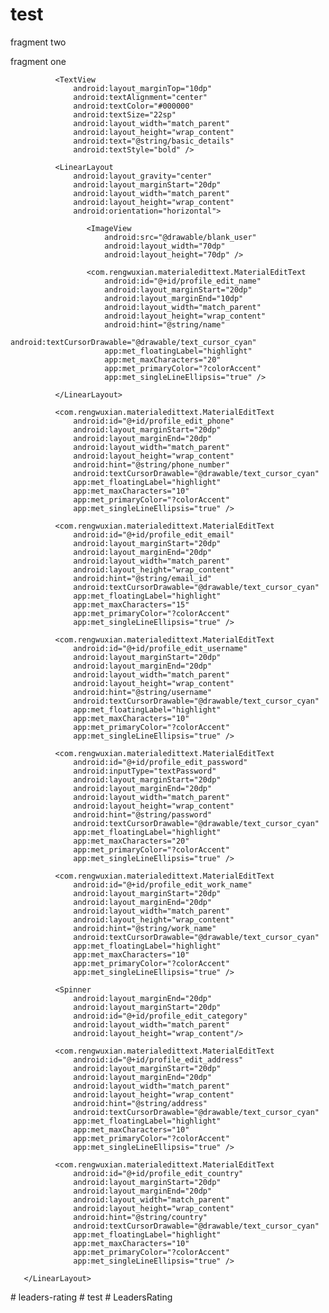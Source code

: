 # test

fragment two

<!--
<ScrollView android:layout_width="match_parent"
    android:layout_height="match_parent"
    xmlns:android="http://schemas.android.com/apk/res/android"
    xmlns:app="http://schemas.android.com/apk/res-auto">
       <LinearLayout
           android:layout_width="match_parent"
           android:layout_height="wrap_content"
           android:orientation="vertical">

              <TextView
                  android:layout_marginTop="10dp"
                  android:textAlignment="center"
                  android:textColor="#000000"
                  android:textSize="22sp"
                  android:layout_width="match_parent"
                  android:layout_height="wrap_content"
                  android:text="@string/education_details"
                  android:textStyle="bold" />

              <LinearLayout
                  android:id="@+id/lin_edu1"
                  android:visibility="gone"
                  android:orientation="vertical"
                  android:layout_width="match_parent"
                  android:layout_height="wrap_content">

                     <com.rengwuxian.materialedittext.MaterialEditText
                         android:id="@+id/profile_edit_school"
                         android:layout_marginStart="20dp"
                         android:layout_marginEnd="10dp"
                         android:layout_width="match_parent"
                         android:layout_height="wrap_content"
                         android:hint="@string/school"
                         android:textCursorDrawable="@drawable/text_cursor_cyan"
                         app:met_floatingLabel="highlight"
                         app:met_maxCharacters="20"
                         app:met_primaryColor="?colorAccent"
                         app:met_singleLineEllipsis="true" />

                     <com.rengwuxian.materialedittext.MaterialEditText
                         android:id="@+id/profile_edit_degree"
                         android:layout_marginStart="20dp"
                         android:layout_marginEnd="10dp"
                         android:layout_width="match_parent"
                         android:layout_height="wrap_content"
                         android:hint="@string/degree"
                         android:textCursorDrawable="@drawable/text_cursor_cyan"
                         app:met_floatingLabel="highlight"
                         app:met_maxCharacters="20"
                         app:met_primaryColor="?colorAccent"
                         app:met_singleLineEllipsis="true" />

                     <com.rengwuxian.materialedittext.MaterialEditText
                         android:id="@+id/profile_edit_specialization"
                         android:layout_marginStart="20dp"
                         android:layout_marginEnd="10dp"
                         android:layout_width="match_parent"
                         android:layout_height="wrap_content"
                         android:hint="@string/specialization"
                         android:textCursorDrawable="@drawable/text_cursor_cyan"
                         app:met_floatingLabel="highlight"
                         app:met_maxCharacters="20"
                         app:met_primaryColor="?colorAccent"
                         app:met_singleLineEllipsis="true" />

                     <com.rengwuxian.materialedittext.MaterialEditText
                         android:id="@+id/profile_edit_school_place"
                         android:layout_marginStart="20dp"
                         android:layout_marginEnd="10dp"
                         android:layout_width="match_parent"
                         android:layout_height="wrap_content"
                         android:hint="@string/place"
                         android:textCursorDrawable="@drawable/text_cursor_cyan"
                         app:met_floatingLabel="highlight"
                         app:met_maxCharacters="20"
                         app:met_primaryColor="?colorAccent"
                         app:met_singleLineEllipsis="true" />

                     <com.rengwuxian.materialedittext.MaterialEditText
                         android:id="@+id/profile_edit_extra"
                         android:layout_marginStart="20dp"
                         android:layout_marginEnd="10dp"
                         android:layout_width="match_parent"
                         android:layout_height="wrap_content"
                         android:hint="@string/extra"
                         android:textCursorDrawable="@drawable/text_cursor_cyan"
                         app:met_floatingLabel="highlight"
                         app:met_maxCharacters="20"
                         app:met_primaryColor="?colorAccent"
                         app:met_singleLineEllipsis="true" />

              </LinearLayout>

              <LinearLayout
                  android:id="@+id/lin_edu2"
                  android:visibility="gone"
                  android:orientation="vertical"
                  android:layout_width="match_parent"
                  android:layout_height="wrap_content">

                     <com.rengwuxian.materialedittext.MaterialEditText
                         android:id="@+id/profile_edit_school2"
                         android:layout_marginStart="20dp"
                         android:layout_marginEnd="10dp"
                         android:layout_width="match_parent"
                         android:layout_height="wrap_content"
                         android:hint="@string/school"
                         android:textCursorDrawable="@drawable/text_cursor_cyan"
                         app:met_floatingLabel="highlight"
                         app:met_maxCharacters="20"
                         app:met_primaryColor="?colorAccent"
                         app:met_singleLineEllipsis="true" />

                     <com.rengwuxian.materialedittext.MaterialEditText
                         android:id="@+id/profile_edit_degree2"
                         android:layout_marginStart="20dp"
                         android:layout_marginEnd="10dp"
                         android:layout_width="match_parent"
                         android:layout_height="wrap_content"
                         android:hint="@string/degree"
                         android:textCursorDrawable="@drawable/text_cursor_cyan"
                         app:met_floatingLabel="highlight"
                         app:met_maxCharacters="20"
                         app:met_primaryColor="?colorAccent"
                         app:met_singleLineEllipsis="true" />

                     <com.rengwuxian.materialedittext.MaterialEditText
                         android:id="@+id/profile_edit_specialization2"
                         android:layout_marginStart="20dp"
                         android:layout_marginEnd="10dp"
                         android:layout_width="match_parent"
                         android:layout_height="wrap_content"
                         android:hint="@string/specialization"
                         android:textCursorDrawable="@drawable/text_cursor_cyan"
                         app:met_floatingLabel="highlight"
                         app:met_maxCharacters="20"
                         app:met_primaryColor="?colorAccent"
                         app:met_singleLineEllipsis="true" />

                     <com.rengwuxian.materialedittext.MaterialEditText
                         android:id="@+id/profile_edit_school_place2"
                         android:layout_marginStart="20dp"
                         android:layout_marginEnd="10dp"
                         android:layout_width="match_parent"
                         android:layout_height="wrap_content"
                         android:hint="@string/place"
                         android:textCursorDrawable="@drawable/text_cursor_cyan"
                         app:met_floatingLabel="highlight"
                         app:met_maxCharacters="20"
                         app:met_primaryColor="?colorAccent"
                         app:met_singleLineEllipsis="true" />

                     <com.rengwuxian.materialedittext.MaterialEditText
                         android:id="@+id/profile_edit_extra2"
                         android:layout_marginStart="20dp"
                         android:layout_marginEnd="10dp"
                         android:layout_width="match_parent"
                         android:layout_height="wrap_content"
                         android:hint="@string/extra"
                         android:textCursorDrawable="@drawable/text_cursor_cyan"
                         app:met_floatingLabel="highlight"
                         app:met_maxCharacters="20"
                         app:met_primaryColor="?colorAccent"
                         app:met_singleLineEllipsis="true" />

              </LinearLayout>

              <LinearLayout
                  android:id="@+id/lin_edu3"
                  android:visibility="gone"
                  android:orientation="vertical"
                  android:layout_width="match_parent"
                  android:layout_height="wrap_content">

                     <com.rengwuxian.materialedittext.MaterialEditText
                         android:id="@+id/profile_edit_school3"
                         android:layout_marginStart="20dp"
                         android:layout_marginEnd="10dp"
                         android:layout_width="match_parent"
                         android:layout_height="wrap_content"
                         android:hint="@string/school"
                         android:textCursorDrawable="@drawable/text_cursor_cyan"
                         app:met_floatingLabel="highlight"
                         app:met_maxCharacters="20"
                         app:met_primaryColor="?colorAccent"
                         app:met_singleLineEllipsis="true" />

                     <com.rengwuxian.materialedittext.MaterialEditText
                         android:id="@+id/profile_edit_degree3"
                         android:layout_marginStart="20dp"
                         android:layout_marginEnd="10dp"
                         android:layout_width="match_parent"
                         android:layout_height="wrap_content"
                         android:hint="@string/degree"
                         android:textCursorDrawable="@drawable/text_cursor_cyan"
                         app:met_floatingLabel="highlight"
                         app:met_maxCharacters="20"
                         app:met_primaryColor="?colorAccent"
                         app:met_singleLineEllipsis="true" />

                     <com.rengwuxian.materialedittext.MaterialEditText
                         android:id="@+id/profile_edit_specialization3"
                         android:layout_marginStart="20dp"
                         android:layout_marginEnd="10dp"
                         android:layout_width="match_parent"
                         android:layout_height="wrap_content"
                         android:hint="@string/specialization"
                         android:textCursorDrawable="@drawable/text_cursor_cyan"
                         app:met_floatingLabel="highlight"
                         app:met_maxCharacters="20"
                         app:met_primaryColor="?colorAccent"
                         app:met_singleLineEllipsis="true" />

                     <com.rengwuxian.materialedittext.MaterialEditText
                         android:id="@+id/profile_edit_school_place3"
                         android:layout_marginStart="20dp"
                         android:layout_marginEnd="10dp"
                         android:layout_width="match_parent"
                         android:layout_height="wrap_content"
                         android:hint="@string/place"
                         android:textCursorDrawable="@drawable/text_cursor_cyan"
                         app:met_floatingLabel="highlight"
                         app:met_maxCharacters="20"
                         app:met_primaryColor="?colorAccent"
                         app:met_singleLineEllipsis="true" />

                     <com.rengwuxian.materialedittext.MaterialEditText
                         android:id="@+id/profile_edit_extra3"
                         android:layout_marginStart="20dp"
                         android:layout_marginEnd="10dp"
                         android:layout_width="match_parent"
                         android:layout_height="wrap_content"
                         android:hint="@string/extra"
                         android:textCursorDrawable="@drawable/text_cursor_cyan"
                         app:met_floatingLabel="highlight"
                         app:met_maxCharacters="20"
                         app:met_primaryColor="?colorAccent"
                         app:met_singleLineEllipsis="true" />

              </LinearLayout>

              <LinearLayout
                  android:id="@+id/lin_add_edu"
                  android:clickable="true"
                  android:gravity="center"
                  android:layout_marginTop="20dp"
                  android:layout_width="match_parent"
                  android:layout_height="wrap_content"
                  android:orientation="horizontal">

                     <TextView
                         android:textSize="20sp"
                         android:textColor="#000000"
                         android:text="@string/add"
                         android:layout_width="wrap_content"
                         android:layout_height="wrap_content" />

                     <ImageView
                         android:layout_marginStart="15dp"
                         android:src="@drawable/add"
                         android:layout_width="30dp"
                         android:layout_height="30dp" />

           </LinearLayout>
    </LinearLayout>
</ScrollView>-->

fragment one

<ScrollView
       xmlns:android="http://schemas.android.com/apk/res/android"
       android:layout_width="match_parent"
       android:layout_height="match_parent">
       <LinearLayout
           xmlns:android="http://schemas.android.com/apk/res/android"
           android:layout_width="match_parent"
           android:layout_height="match_parent"
           xmlns:app="http://schemas.android.com/apk/res-auto"
           android:orientation="vertical">

              <TextView
                  android:layout_marginTop="10dp"
                  android:textAlignment="center"
                  android:textColor="#000000"
                  android:textSize="22sp"
                  android:layout_width="match_parent"
                  android:layout_height="wrap_content"
                  android:text="@string/basic_details"
                  android:textStyle="bold" />

              <LinearLayout
                  android:layout_gravity="center"
                  android:layout_marginStart="20dp"
                  android:layout_width="match_parent"
                  android:layout_height="wrap_content"
                  android:orientation="horizontal">

                     <ImageView
                         android:src="@drawable/blank_user"
                         android:layout_width="70dp"
                         android:layout_height="70dp" />

                     <com.rengwuxian.materialedittext.MaterialEditText
                         android:id="@+id/profile_edit_name"
                         android:layout_marginStart="20dp"
                         android:layout_marginEnd="10dp"
                         android:layout_width="match_parent"
                         android:layout_height="wrap_content"
                         android:hint="@string/name"
                         android:textCursorDrawable="@drawable/text_cursor_cyan"
                         app:met_floatingLabel="highlight"
                         app:met_maxCharacters="20"
                         app:met_primaryColor="?colorAccent"
                         app:met_singleLineEllipsis="true" />

              </LinearLayout>

              <com.rengwuxian.materialedittext.MaterialEditText
                  android:id="@+id/profile_edit_phone"
                  android:layout_marginStart="20dp"
                  android:layout_marginEnd="20dp"
                  android:layout_width="match_parent"
                  android:layout_height="wrap_content"
                  android:hint="@string/phone_number"
                  android:textCursorDrawable="@drawable/text_cursor_cyan"
                  app:met_floatingLabel="highlight"
                  app:met_maxCharacters="10"
                  app:met_primaryColor="?colorAccent"
                  app:met_singleLineEllipsis="true" />

              <com.rengwuxian.materialedittext.MaterialEditText
                  android:id="@+id/profile_edit_email"
                  android:layout_marginStart="20dp"
                  android:layout_marginEnd="20dp"
                  android:layout_width="match_parent"
                  android:layout_height="wrap_content"
                  android:hint="@string/email_id"
                  android:textCursorDrawable="@drawable/text_cursor_cyan"
                  app:met_floatingLabel="highlight"
                  app:met_maxCharacters="15"
                  app:met_primaryColor="?colorAccent"
                  app:met_singleLineEllipsis="true" />

              <com.rengwuxian.materialedittext.MaterialEditText
                  android:id="@+id/profile_edit_username"
                  android:layout_marginStart="20dp"
                  android:layout_marginEnd="20dp"
                  android:layout_width="match_parent"
                  android:layout_height="wrap_content"
                  android:hint="@string/username"
                  android:textCursorDrawable="@drawable/text_cursor_cyan"
                  app:met_floatingLabel="highlight"
                  app:met_maxCharacters="10"
                  app:met_primaryColor="?colorAccent"
                  app:met_singleLineEllipsis="true" />

              <com.rengwuxian.materialedittext.MaterialEditText
                  android:id="@+id/profile_edit_password"
                  android:inputType="textPassword"
                  android:layout_marginStart="20dp"
                  android:layout_marginEnd="20dp"
                  android:layout_width="match_parent"
                  android:layout_height="wrap_content"
                  android:hint="@string/password"
                  android:textCursorDrawable="@drawable/text_cursor_cyan"
                  app:met_floatingLabel="highlight"
                  app:met_maxCharacters="20"
                  app:met_primaryColor="?colorAccent"
                  app:met_singleLineEllipsis="true" />

              <com.rengwuxian.materialedittext.MaterialEditText
                  android:id="@+id/profile_edit_work_name"
                  android:layout_marginStart="20dp"
                  android:layout_marginEnd="20dp"
                  android:layout_width="match_parent"
                  android:layout_height="wrap_content"
                  android:hint="@string/work_name"
                  android:textCursorDrawable="@drawable/text_cursor_cyan"
                  app:met_floatingLabel="highlight"
                  app:met_maxCharacters="10"
                  app:met_primaryColor="?colorAccent"
                  app:met_singleLineEllipsis="true" />

              <Spinner
                  android:layout_marginEnd="20dp"
                  android:layout_marginStart="20dp"
                  android:id="@+id/profile_edit_category"
                  android:layout_width="match_parent"
                  android:layout_height="wrap_content"/>

              <com.rengwuxian.materialedittext.MaterialEditText
                  android:id="@+id/profile_edit_address"
                  android:layout_marginStart="20dp"
                  android:layout_marginEnd="20dp"
                  android:layout_width="match_parent"
                  android:layout_height="wrap_content"
                  android:hint="@string/address"
                  android:textCursorDrawable="@drawable/text_cursor_cyan"
                  app:met_floatingLabel="highlight"
                  app:met_maxCharacters="10"
                  app:met_primaryColor="?colorAccent"
                  app:met_singleLineEllipsis="true" />

              <com.rengwuxian.materialedittext.MaterialEditText
                  android:id="@+id/profile_edit_country"
                  android:layout_marginStart="20dp"
                  android:layout_marginEnd="20dp"
                  android:layout_width="match_parent"
                  android:layout_height="wrap_content"
                  android:hint="@string/country"
                  android:textCursorDrawable="@drawable/text_cursor_cyan"
                  app:met_floatingLabel="highlight"
                  app:met_maxCharacters="10"
                  app:met_primaryColor="?colorAccent"
                  app:met_singleLineEllipsis="true" />

       </LinearLayout>
</ScrollView>
# leaders-rating
# test
# LeadersRating
